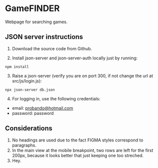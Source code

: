 # GameFINDER

Webpage for searching games.


## JSON server instructions

1. Download the source code from Github.

2. Install json-server and json-server-auth locally just by running:
```
npm install
```

3. Raise a json-server (verify you are on port 300, if not change the url at src/js/login.js):
```
npx json-server db.json
```

4. For logging in, use the following credentials:

- email: probando@hotmail.com
- password: password


## Considerations

1. No headings are used due to the fact FIGMA styles correspond to paragraphs.
2. In the main view at the mobile breakpoint, two rows are left for the first 200px, because it looks better that just keeping one too streched.
3. Hey.